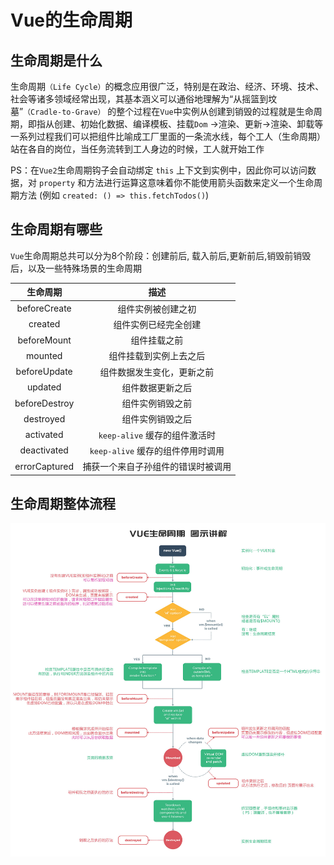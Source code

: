 # Vue的生命周期

## 生命周期是什么

生命周期`（Life Cycle）`的概念应用很广泛，特别是在政治、经济、环境、技术、社会等诸多领域经常出现，其基本涵义可以通俗地理解为“从摇篮到坟墓”`（Cradle-to-Grave）`
的整个过程在`Vue`中实例从创建到销毁的过程就是生命周期，即指从创建、初始化数据、编译模板、挂载`Dom`
→渲染、更新→渲染、卸载等一系列过程我们可以把组件比喻成工厂里面的一条流水线，每个工人（生命周期）站在各自的岗位，当任务流转到工人身边的时候，工人就开始工作

PS：在`Vue2`生命周期钩子会自动绑定 `this` 上下文到实例中，因此你可以访问数据，对 `property`
和方法进行运算这意味着你不能使用箭头函数来定义一个生命周期方法 (例如 `created: () => this.fetchTodos()`)

## 生命周期有哪些

`Vue`生命周期总共可以分为8个阶段：创建前后, 载入前后,更新前后,销毁前销毁后，以及一些特殊场景的生命周期

|     生命周期      |           描述            |
|:-------------:|:-----------------------:|
| beforeCreate  |        组件实例被创建之初        |
|    created    |       组件实例已经完全创建        |
|  beforeMount  |         组件挂载之前          |
|    mounted    |       组件挂载到实例上去之后       |
| beforeUpdate  |      组件数据发生变化，更新之前      |
|    updated    |        组件数据更新之后         |
| beforeDestroy |        组件实例销毁之前         |
|   destroyed   |        组件实例销毁之后         |
|   activated   |  `keep-alive` 缓存的组件激活时  |
|  deactivated  | `keep-alive` 缓存的组件停用时调用 |
| errorCaptured |    捕获一个来自子孙组件的错误时被调用    |

## 生命周期整体流程

![](../../../public/images/life-cycle.jpg)

<vSetup/>

